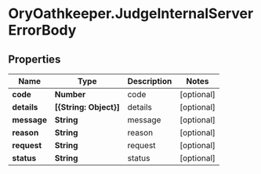 # OryOathkeeper.JudgeInternalServerErrorBody

## Properties

| Name        | Type                   | Description | Notes      |
| ----------- | ---------------------- | ----------- | ---------- |
| **code**    | **Number**             | code        | [optional] |
| **details** | **[{String: Object}]** | details     | [optional] |
| **message** | **String**             | message     | [optional] |
| **reason**  | **String**             | reason      | [optional] |
| **request** | **String**             | request     | [optional] |
| **status**  | **String**             | status      | [optional] |
